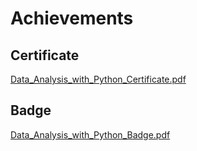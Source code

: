 

# Achievements
## Certificate
[Data_Analysis_with_Python_Certificate.pdf](https://prod-files-secure.s3.us-west-2.amazonaws.com/03e82b26-cccb-4906-bb56-adabcbdc0655/1aa3a050-2338-4a85-85d5-899bad17a31c/Data_Analysis_with_Python_Certificate.pdf?X-Amz-Algorithm=AWS4-HMAC-SHA256&X-Amz-Content-Sha256=UNSIGNED-PAYLOAD&X-Amz-Credential=ASIAZI2LB466S65RDVKG%2F20250207%2Fus-west-2%2Fs3%2Faws4_request&X-Amz-Date=20250207T051429Z&X-Amz-Expires=3600&X-Amz-Security-Token=IQoJb3JpZ2luX2VjEFUaCXVzLXdlc3QtMiJHMEUCIEKGJ2DjpEHhZLvBsyYM2clyKjheWS0p8dS8guEvFhlTAiEA%2BMkWvExTsJgqtHswsaQxOPgbrIjkLhAyhA7Lf4s2j2Eq%2FwMIbhAAGgw2Mzc0MjMxODM4MDUiDD5p0rvqLItEQJHR%2BCrcA8Aq%2FParyBdbPTCAqSHhrUVBxkCDTrwgeFFUxMzMoLISmeD7ZQ3gvofNUSvlp41CZYS9ayC9dpEBxIP27sBQ3rzFFo3Jn2oM%2FkWhkwVAC07BCQsUcIZ2t6gUqF9JjCTvAy9dMAmtxpdCgy5Zua9xCho2d7mfM1R7z2Je6JkSzeRneejDj%2BiW55DY6%2F0mUk7Ri4D8DoNG2V8CgNF2ymkHjjVvFPO46FEPlLUcCtvfGmASPZ7cvjq6kl1yjbNF688YdyrRbTzBNMbjyM%2Fc8wYdCN2SjT4xJqE%2ByBrf2EJPps%2BhpPZBha4J81B3eb2dLRwoy7HXsR%2FH%2FoQLKq9gTapxkXXv%2BEmZyWsi%2BHD9u%2F9osDFp6QVb9lFS67hCp91nzEIcuMYUiWTpY9iFShs7zmthrECrRIImri0wrYOWRBUBSZoeC5DVEAwB1IgD6cT3%2FJy8SnoddEGfDM6TAkyZ%2FGsRejyyLqcI5O3YhTtCO3pIHZctO3QmROfetSUbLRMmsu2WQq77Gxcf9xLU278ZQS1dJ0sIof%2F1XRoDYen%2FeM2dDvW5B4SK677qC0slB4saXM23V1dRoniVECaCZ8h1qd0YEAzi04dkUgIaQ3g7aEw1mDZkGPlL%2BCZvHvYFVArfMImilr0GOqUBGzRExFe11OuhcrbOQ4kRXGcWEw5rhDoAhSGDuVZSIRr7Fm%2F7Xtk%2F2nR1wFl7ia9%2BbH6fjbu0OWkNYrdGq4wtkFCLcvr89fNw2XJfLO3H5A1doUYq5MnMAQAdQDc2GJ9Jnw76zvltN5S93D%2Fsl2IuXGVWsnZETKLGlRmIVOsNfZ%2FX7GnVN1Z7qZCU7KKS8lRgPJR4R7wZaYAvowHxLTu1WssjkLf6&X-Amz-Signature=7d4a43de52a9f54fe1b7d5fb3986518431ca3994d54fcfa907b5ba7c8d10dadb&X-Amz-SignedHeaders=host&x-id=GetObject)
## Badge
[Data_Analysis_with_Python_Badge.pdf](https://prod-files-secure.s3.us-west-2.amazonaws.com/03e82b26-cccb-4906-bb56-adabcbdc0655/4fa9bcf8-b584-40dd-8775-c0bfadf6a6f0/Data_Analysis_with_Python_Badge.pdf?X-Amz-Algorithm=AWS4-HMAC-SHA256&X-Amz-Content-Sha256=UNSIGNED-PAYLOAD&X-Amz-Credential=ASIAZI2LB466S65RDVKG%2F20250207%2Fus-west-2%2Fs3%2Faws4_request&X-Amz-Date=20250207T051429Z&X-Amz-Expires=3600&X-Amz-Security-Token=IQoJb3JpZ2luX2VjEFUaCXVzLXdlc3QtMiJHMEUCIEKGJ2DjpEHhZLvBsyYM2clyKjheWS0p8dS8guEvFhlTAiEA%2BMkWvExTsJgqtHswsaQxOPgbrIjkLhAyhA7Lf4s2j2Eq%2FwMIbhAAGgw2Mzc0MjMxODM4MDUiDD5p0rvqLItEQJHR%2BCrcA8Aq%2FParyBdbPTCAqSHhrUVBxkCDTrwgeFFUxMzMoLISmeD7ZQ3gvofNUSvlp41CZYS9ayC9dpEBxIP27sBQ3rzFFo3Jn2oM%2FkWhkwVAC07BCQsUcIZ2t6gUqF9JjCTvAy9dMAmtxpdCgy5Zua9xCho2d7mfM1R7z2Je6JkSzeRneejDj%2BiW55DY6%2F0mUk7Ri4D8DoNG2V8CgNF2ymkHjjVvFPO46FEPlLUcCtvfGmASPZ7cvjq6kl1yjbNF688YdyrRbTzBNMbjyM%2Fc8wYdCN2SjT4xJqE%2ByBrf2EJPps%2BhpPZBha4J81B3eb2dLRwoy7HXsR%2FH%2FoQLKq9gTapxkXXv%2BEmZyWsi%2BHD9u%2F9osDFp6QVb9lFS67hCp91nzEIcuMYUiWTpY9iFShs7zmthrECrRIImri0wrYOWRBUBSZoeC5DVEAwB1IgD6cT3%2FJy8SnoddEGfDM6TAkyZ%2FGsRejyyLqcI5O3YhTtCO3pIHZctO3QmROfetSUbLRMmsu2WQq77Gxcf9xLU278ZQS1dJ0sIof%2F1XRoDYen%2FeM2dDvW5B4SK677qC0slB4saXM23V1dRoniVECaCZ8h1qd0YEAzi04dkUgIaQ3g7aEw1mDZkGPlL%2BCZvHvYFVArfMImilr0GOqUBGzRExFe11OuhcrbOQ4kRXGcWEw5rhDoAhSGDuVZSIRr7Fm%2F7Xtk%2F2nR1wFl7ia9%2BbH6fjbu0OWkNYrdGq4wtkFCLcvr89fNw2XJfLO3H5A1doUYq5MnMAQAdQDc2GJ9Jnw76zvltN5S93D%2Fsl2IuXGVWsnZETKLGlRmIVOsNfZ%2FX7GnVN1Z7qZCU7KKS8lRgPJR4R7wZaYAvowHxLTu1WssjkLf6&X-Amz-Signature=18b38b7b11aa7514949dd4d8b8c7eda96bc961e7f4b808f07f7c5cb84a9417aa&X-Amz-SignedHeaders=host&x-id=GetObject)
